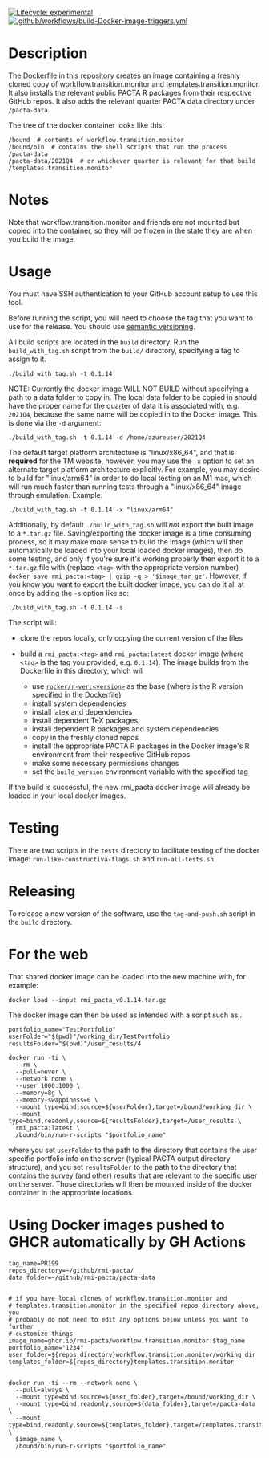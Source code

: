 <!-- badges: start -->
[![Lifecycle: experimental](https://img.shields.io/badge/lifecycle-experimental-orange.svg)](https://lifecycle.r-lib.org/articles/stages.html#experimental)
[![.github/workflows/build-Docker-image-triggers.yml](https://github.com/RMI-PACTA/workflow.transition.monitor/actions/workflows/build-Docker-image-triggers.yml/badge.svg)](https://github.com/RMI-PACTA/workflow.transition.monitor/actions/workflows/build-Docker-image-triggers.yml)
<!-- badges: end -->

# Description

The Dockerfile in this repository creates an image containing a freshly cloned copy of workflow.transition.monitor and templates.transition.monitor. It also installs the relevant public PACTA R packages from their respective GitHub repos. It also adds the relevant quarter PACTA data directory under `/pacta-data`.

The tree of the docker container looks like this:

``` {.bash}
/bound  # contents of workflow.transition.monitor
/bound/bin  # contains the shell scripts that run the process
/pacta-data
/pacta-data/2021Q4  # or whichever quarter is relevant for that build
/templates.transition.monitor
```

# Notes

Note that workflow.transition.monitor and friends are not mounted but copied into the
container, so they will be frozen in the state they are when you build
the image.

# Usage

You must have SSH authentication to your GitHub account setup to use this tool.

Before running the script, you will need to choose the tag that you
want to use for the release. You should use [semantic
versioning](https://semver.org).

All build scripts are located in the `build` directory. Run the `build_with_tag.sh` script from the `build/` directory, specifying a tag to assign to it.

``` {.bash}
./build_with_tag.sh -t 0.1.14
```

NOTE: Currently the docker image WILL NOT BUILD without specifying a path to a data folder to copy in. The local data folder to be copied in should have the proper name for the quarter of data it is associated with, e.g. `2021Q4`, because the same name will be copied in to the Docker image. This is done via the `-d` argument:

``` {.bash}
./build_with_tag.sh -t 0.1.14 -d /home/azureuser/2021Q4
```

The default target platform architecture is "linux/x86_64", and that is **required** for the TM website, however, you may use the `-x` option to set an alternate target platform architecture explicitly. For example, you may desire to build for "linux/arm64" in order to do local testing on an M1 mac, which will run much faster than running tests through a "linux/x86_64" image through emulation. Example:

``` {.bash}
./build_with_tag.sh -t 0.1.14 -x "linux/arm64"
```

Additionally, by default `./build_with_tag.sh` will *not* export the built image to a `*.tar.gz` file. Saving/exporting the docker image is a time consuming process, so it may make more sense to build the image (which will then automatically be loaded into your local loaded docker images), then do some testing, and only if you're sure it's working properly then export it to a `*.tar.gz` file with (replace `<tag>` with the appropriate version number) `docker save rmi_pacta:<tag> | gzip -q > '$image_tar_gz'`. However, if you know you want to export the built docker image, you can do it all at once by adding the `-s` option like so:

``` {.bash}
./build_with_tag.sh -t 0.1.14 -s
```

The script will:

- clone the repos locally, only copying the current version of the files
- build a `rmi_pacta:<tag>` and `rmi_pacta:latest` docker image (where `<tag>` is the tag you provided, e.g. `0.1.14`). The image builds from the Dockerfile in this directory, which will

  - use [`rocker/r-ver:<version>`](https://hub.docker.com/r/rocker/r-ver/tags) as the base (where <version> is the R version specified in the Dockerfile)
  - install system dependencies
  - install latex and dependencies
  - install dependent TeX packages
  - install dependent R packages and system dependencies
  - copy in the freshly cloned repos
  - install the appropriate PACTA R packages in the Docker image's R environment from their respective GitHub repos
  - make some necessary permissions changes
  - set the `build_version` environment variable with the specified tag

If the build is successful, the new rmi_pacta docker image will already be 
loaded in your local docker images.

#  Testing

There are two scripts in the `tests` directory to facilitate testing of the docker 
image: `run-like-constructiva-flags.sh` and `run-all-tests.sh`

# Releasing

To release a new version of the software, use the `tag-and-push.sh` script in the `build` directory.

# For the web

That shared docker image can be loaded into the new machine with, for example:

``` {.bash}
docker load --input rmi_pacta_v0.1.14.tar.gz
```

The docker image can then be used as intended with a script such as...

``` {.bash}
portfolio_name="TestPortfolio"
userFolder="$(pwd)"/working_dir/TestPortfolio
resultsFolder="$(pwd)"/user_results/4

docker run -ti \
  --rm \
  --pull=never \
  --network none \
  --user 1000:1000 \
  --memory=8g \
  --memory-swappiness=0 \
  --mount type=bind,source=${userFolder},target=/bound/working_dir \
  --mount type=bind,readonly,source=${resultsFolder},target=/user_results \
  rmi_pacta:latest \
  /bound/bin/run-r-scripts "$portfolio_name"
```

where you set `userFolder` to the path to the directory that contains
the user specific portfolio info on the server (typical PACTA output directory 
structure), and you set `resultsFolder` to the path to the directory that 
contains the survey (and other) results that are relevant to the specific user 
on the server. Those directories will then be mounted inside of the docker
container in the appropriate locations.

# Using Docker images pushed to GHCR automatically by GH Actions

``` {.bash}
tag_name=PR199
repos_directory=~/github/rmi-pacta/
data_folder=~/github/rmi-pacta/pacta-data


# if you have local clones of workflow.transition.monitor and 
# templates.transition.monitor in the specified repos_directory above, you 
# probably do not need to edit any options below unless you want to further
# customize things
image_name=ghcr.io/rmi-pacta/workflow.transition.monitor:$tag_name
portfolio_name="1234"
user_folder=${repos_directory}workflow.transition.monitor/working_dir
templates_folder=${repos_directory}templates.transition.monitor


docker run -ti --rm --network none \
  --pull=always \
  --mount type=bind,source=${user_folder},target=/bound/working_dir \
  --mount type=bind,readonly,source=${data_folder},target=/pacta-data \
  --mount type=bind,readonly,source=${templates_folder},target=/templates.transition.monitor \
  $image_name \
  /bound/bin/run-r-scripts "$portfolio_name"
```

